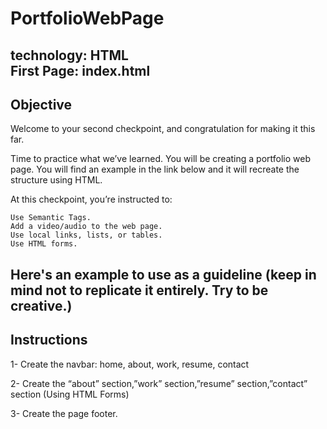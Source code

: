 # PortfolioWebPage
technology: HTML<br>
First Page: index.html
----------------------------
Objective
--------------------

Welcome to your second checkpoint, and congratulation for making it this far.

Time to practice what we’ve learned.  You will be creating a portfolio web page. You will find an example in the link below and it will recreate the structure using HTML.

At this checkpoint, you’re instructed to:

    Use Semantic Tags.
    Add a video/audio to the web page.
    Use local links, lists, or tables.
    Use HTML forms.

Here's an example to use as a guideline (keep in mind not to replicate it entirely. Try to be creative.)
----------------------------
Instructions
--------------------------

1- Create the navbar: home, about, work, resume, contact

2- Create the “about” section,”work” section,”resume” section,”contact” section (Using HTML Forms) 

3- Create the page footer.
